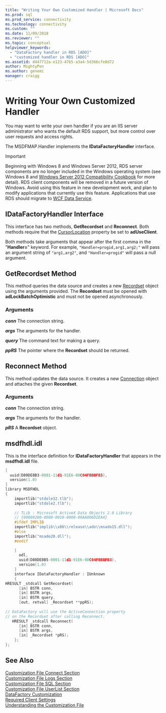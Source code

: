 ```yaml
---
title: "Writing Your Own Customized Handler | Microsoft Docs"
ms.prod: sql
ms.prod_service: connectivity
ms.technology: connectivity
ms.custom: ""
ms.date: 11/09/2018
ms.reviewer: ""
ms.topic: conceptual
helpviewer_keywords: 
  - "DataFactory handler in RDS [ADO]"
  - "customized handler in RDS [ADO]"
ms.assetid: d447712a-e123-47b5-a3a4-5d366cfe8d72
author: MightyPen
ms.author: genemi
manager: craigg
---
```

# Writing Your Own Customized Handler
You may want to write your own handler if you are an IIS server administrator who wants the default RDS support, but more control over user requests and access rights.  
  
 The MSDFMAP.Handler implements the **IDataFactoryHandler** interface.  
  
> [!IMPORTANT]
>  Beginning with Windows 8 and Windows Server 2012, RDS server components are no longer included in the Windows operating system (see Windows 8 and [Windows Server 2012 Compatibility Cookbook](https://www.microsoft.com/download/details.aspx?id=27416) for more detail). RDS client components will be removed in a future version of Windows. Avoid using this feature in new development work, and plan to modify applications that currently use this feature. Applications that use RDS should migrate to [WCF Data Service](https://go.microsoft.com/fwlink/?LinkId=199565).  
  
## IDataFactoryHandler Interface  
 This interface has two methods, **GetRecordset** and **Reconnect**. Both methods require that the [CursorLocation](../../../ado/reference/ado-api/cursorlocation-property-ado.md) property be set to **adUseClient**.  
  
 Both methods take arguments that appear after the first comma in the "**Handler=**" keyword. For example, `"Handler=progid,arg1,arg2;"` will pass an argument string of `"arg1,arg2"`, and `"Handler=progid"` will pass a null argument.  
  
## GetRecordset Method  
 This method queries the data source and creates a new [Recordset](../../../ado/reference/ado-api/recordset-object-ado.md) object using the arguments provided. The **Recordset** must be opened with **adLockBatchOptimistic** and must not be opened asynchronously.  
  
### Arguments  
 ***conn***  The connection string.  
  
 ***args***  The arguments for the handler.  
  
 ***query***  The command text for making a query.  
  
 ***ppRS***  The pointer where the **Recordset** should be returned.  
  
## Reconnect Method  
 This method updates the data source. It creates a new [Connection](../../../ado/reference/ado-api/connection-object-ado.md) object and attaches the given **Recordset**.  
  
### Arguments  
 ***conn***  The connection string.  
  
 ***args***  The arguments for the handler.  
  
 ***pRS***  A **Recordset** object.  
  
## msdfhdl.idl  
 This is the interface definition for **IDataFactoryHandler** that appears in the **msdfhdl.idl** file.  
  
```cpp
[  
  uuid(D80DE8B3-0001-11d1-91E6-00C04FBBBFB3),  
  version(1.0)  
]  
library MSDFHDL  
{  
    importlib("stdole32.tlb");  
    importlib("stdole2.tlb");  
  
    // TLib : Microsoft ActiveX Data Objects 2.0 Library  
    // {00000200-0000-0010-8000-00AA006D2EA4}  
    #ifdef IMPLIB  
    importlib("implib\\x86\\release\\ado\\msado15.dll");  
    #else  
    importlib("msado20.dll");  
    #endif  
  
    [  
      odl,  
      uuid(D80DE8B5-0001-11d1-91E6-00C04FBBBFB3),  
      version(1.0)  
    ]  
    interface IDataFactoryHandler : IUnknown  
    {  
HRESULT _stdcall GetRecordset(  
      [in] BSTR conn,  
      [in] BSTR args,  
      [in] BSTR query,  
      [out, retval] _Recordset **ppRS);  
  
// DataFactory will use the ActiveConnection property  
// on the Recordset after calling Reconnect.  
   HRESULT _stdcall Reconnect(  
      [in] BSTR conn,  
      [in] BSTR args,  
      [in] _Recordset *pRS);  
    };  
};  
```  
  
## See Also  
 [Customization File Connect Section](../../../ado/guide/remote-data-service/customization-file-connect-section.md)   
 [Customization File Logs Section](../../../ado/guide/remote-data-service/customization-file-logs-section.md)   
 [Customization File SQL Section](../../../ado/guide/remote-data-service/customization-file-sql-section.md)   
 [Customization File UserList Section](../../../ado/guide/remote-data-service/customization-file-userlist-section.md)   
 [DataFactory Customization](../../../ado/guide/remote-data-service/datafactory-customization.md)   
 [Required Client Settings](../../../ado/guide/remote-data-service/required-client-settings.md)   
 [Understanding the Customization File](../../../ado/guide/remote-data-service/understanding-the-customization-file.md)


